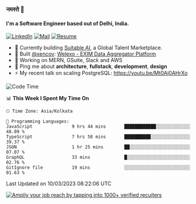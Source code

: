 ### नमस्ते 🙏

#### I'm a Software Engineer based out of Delhi, India.

[![LinkedIn](https://img.shields.io/badge/linkedin-%230077B5.svg)](https://linkedin.com/in/sambhav2612)
[![Mail](https://img.shields.io/badge/gmail-D14836)](mailto:sambhavjain2612@gmail.com)
[![Resume](https://img.shields.io/badge/resume-%23#FFFF00.svg)](https://mega.nz/file/IjA3yaoB#BFfQg1-aKva0piAd_wWs8Hf5dlnYRQ2ZkwtYwNMzBhA)

- 🏢 Currently building [Suitable AI](https://suitable.ai), a Global Talent Marketplace.
- 💅 Built [@xencov](https://github.com/xencov): [Welexo - EXIM Data Aggregator Platform](https://welexo.com)
- 🌱 Working on MERN, GSuite, Slack and AWS
- 💬 Ping me about **architecture**, **fullstack**, **development**, **design**
- ⚡️ My recent talk on scaling PostgreSQL: https://youtu.be/Mt0Aj0AHrXo

<!--START_SECTION:waka-->
![Code Time](http://img.shields.io/badge/Code%20Time-3%2C241%20hrs%204%20mins-blue)

📊 **This Week I Spent My Time On** 

```text
🕑︎ Time Zone: Asia/Kolkata

💬 Programming Languages: 
JavaScript               9 hrs 44 mins       ████████████░░░░░░░░░░░░░   48.09 % 
TypeScript               7 hrs 58 mins       ██████████░░░░░░░░░░░░░░░   39.37 % 
JSON                     1 hr 25 mins        ██░░░░░░░░░░░░░░░░░░░░░░░   07.07 % 
GraphQL                  33 mins             █░░░░░░░░░░░░░░░░░░░░░░░░   02.76 % 
GitIgnore file           19 mins             ░░░░░░░░░░░░░░░░░░░░░░░░░   01.63 % 
```


 Last Updated on 10/03/2023 08:22:06 UTC
<!--END_SECTION:waka-->

[![Ampliy your job reach by tapping into 1000+ verified recuiters](https://user-images.githubusercontent.com/19583619/212717528-45b497fd-e886-4452-90fe-93829667bd63.png)](https://app.suitable.ai/login)

